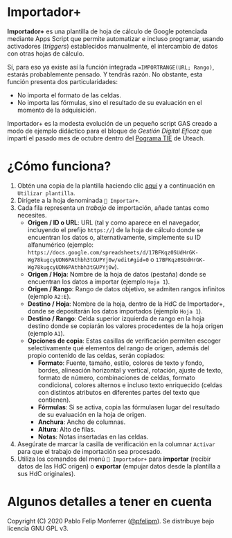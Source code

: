 # Importador+
**Importador+** es una plantilla de hoja de cálculo de Google potenciada mediante Apps Script que permite automatizar e incluso programar, usando activadores (*triggers*) establecidos manualmente, el intercambio de datos con otras hojas de cálculo.

Sí, para eso ya existe así la función integrada `=IMPORTRANGE(URL; Rango)`, estarás probablemente pensado. Y tendrás razón. No obstante, esta función presenta dos particularidades:

+ No importa el formato de las celdas.
+ No importa las fórmulas, sino el resultado de su evaluación en el momento de la adquisición.

Importador+ es la modesta evolución de un pequeño script GAS creado a modo de ejemplo didáctico para el bloque de *Gestión Digital Eficaz* que impartí el pasado mes de octubre dentro del [Pograma TIE](https://u-teach.co/tie) de Uteach.

# ¿Cómo funciona?

1. Obtén una copia de la plantilla haciendo clic [aquí](https://docs.google.com/spreadsheets/d/18EQAHxf-pvijBnzjpy3M4Q_WDkFvsoO54tns5gO51yM/template/preview) y a continuación en `Utilizar plantilla`.
1. Dirígete a la hoja denominada `🔄 Importar+`.
1. Cada fila representa un *trabajo* de importación, añade tantas como necesites.
    + **Origen / ID o URL**: URL (tal y como aparece en el navegador, incluyendo el prefijo `https://`) de la hoja de cálculo donde se encuentran los datos o, alternativamente, simplemente su ID alfanumérico (ejemplo: `https://docs.google.com/spreadsheets/d/17BFKqz0SUdHrGK-Wg78kugcyUDN6PAthbh3tGUPYj0w/edit#gid=0` o `17BFKqz0SUdHrGK-Wg78kugcyUDN6PAthbh3tGUPYj0w`).
    + **Origen / Hoja**: Nombre de la hoja de datos (pestaña) donde se encuentran los datos a importar (ejemplo `Hoja 1`).
    + **Origen / Rango**: Rango de datos objetivo, se admiten rangos infinitos (ejemplo `A2:E`).
    + **Destino / Hoja**: Nombre de la hoja, dentro de la HdC de Importador+, donde se depositarán los datos importados (ejemplo `Hoja 1`).
    + **Destino / Rango**: Celda superior izquierda de rango en la hoja destino donde se copiarán los valores procedentes de la hoja origen (ejemplo `A1`).
    + **Opciones de copia**: Estas casillas de verificación permiten escoger selectivamente qué elementos del rango de origen, además del propio contenido de las celdas, serán copiados:
      + **Formato**: Fuente, tamaño, estilo, colores de texto y fondo, bordes, alineación horizontal y vertical, rotación, ajuste de texto, formato de número, combinaciones de celdas, formato condicional, colores alternos e incluso texto enriquecido (celdas con distintos atributos en diferentes partes del texto que contienen).
      + **Fórmulas**: Si se activa, copia las fórmulasen lugar del resultado de su evaluación en la hoja de origen.
      + **Anchura**: Ancho de columnas.
      + **Altura**: Alto de filas.
      + **Notas**: Notas insertadas en las celdas.
1. Asegúrate de marcar la casilla de verificación en la columnar `Activar` para que el trabajo de importación sea procesado.
1. Utiliza los comandos del menú `🔄 Importador+` para **importar** (recibir datos de las HdC origen) o **exportar** (empujar datos desde la plantilla a sus HdC originales).

# Algunos detalles a tener en cuenta







Copyright (C) 2020 Pablo Felip Monferrer ([@pfelipm](https://twitter.com/pfelipm)). Se distribuye bajo licencia GNU GPL v3.
